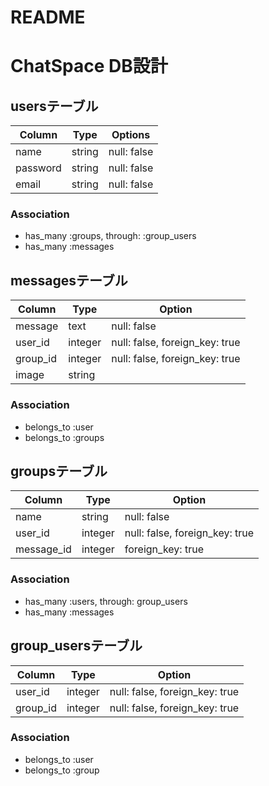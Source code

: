 # README

# ChatSpace DB設計
## usersテーブル
|Column|Type|Options|
|------|----|-------|
|name|string|null: false|
|password|string|null: false|
|email|string|null: false|
### Association
- has_many :groups, through: :group_users 
- has_many :messages

## messagesテーブル
|Column|Type|Option|
|------|----|------|
|message|text|null: false|
|user_id|integer|null: false, foreign_key: true|
|group_id|integer|null: false, foreign_key: true|
|image|string|
### Association
- belongs_to :user
- belongs_to :groups

## groupsテーブル
|Column|Type|Option|
|------|----|------|
|name|string|null: false|
|user_id|integer|null: false, foreign_key: true|
|message_id|integer|foreign_key: true|
### Association
- has_many :users, through: group_users
- has_many :messages

## group_usersテーブル
|Column|Type|Option|
|------|----|------|
|user_id|integer|null: false, foreign_key: true|
|group_id|integer|null: false, foreign_key: true|
### Association
- belongs_to :user
- belongs_to :group